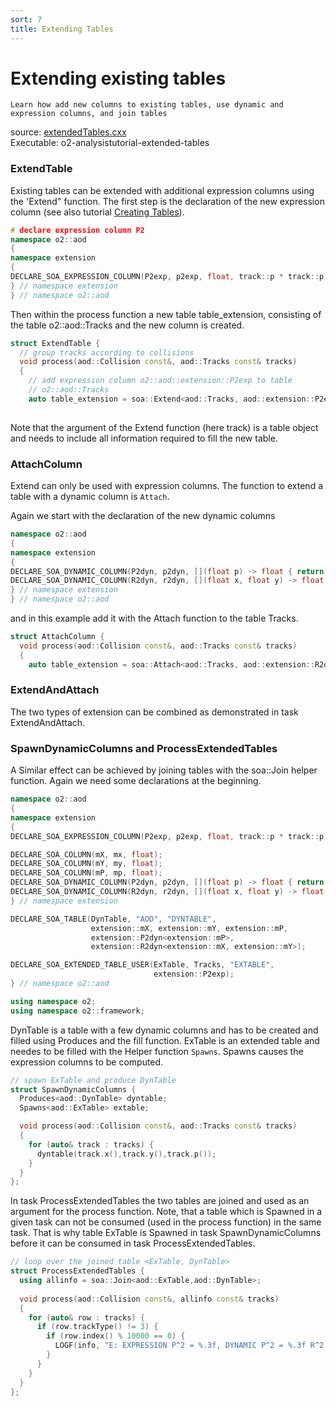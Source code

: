 ```yaml
---
sort: 7
title: Extending Tables
---
```


# Extending existing tables

```goal
Learn how add new columns to existing tables, use dynamic and expression columns, and join tables
```

<div style="margin-bottom:5mm">
  source: <a href="https://github.com/AliceO2Group/O2Physics/blob/master/Tutorials/src/extendedTables.cxx" target="_blank">extendedTables.cxx</a><br>
  Executable: o2-analysistutorial-extended-tables
</div>
  
<a name="extendtable"></a>

### ExtendTable

Existing tables can be extended with additional expression columns using the 'Extend" function. The first step is the declaration of the new expression column (see also tutorial [Creating Tables](creatingTables)).

```cpp
# declare expression column P2
namespace o2::aod
{
namespace extension
{
DECLARE_SOA_EXPRESSION_COLUMN(P2exp, p2exp, float, track::p * track::p);
} // namespace extension
} // namespace o2::aod
```

Then within the process function a new table table_extension, consisting of the table o2::aod::Tracks and the new column is created.

```cpp
struct ExtendTable {
  // group tracks according to collisions
  void process(aod::Collision const&, aod::Tracks const& tracks)
  {
    // add expression column o2::aod::extension::P2exp to table
    // o2::aod::Tracks
    auto table_extension = soa::Extend<aod::Tracks, aod::extension::P2exp>(tracks);
    
```

Note that the argument of the Extend function (here track) is a table object and needs to include all information required to fill the new table.

<a name="attachcolumn"></a>

### AttachColumn

Extend can only be used with expression columns. The function to extend a table with a dynamic column is `Attach`.

Again we start with the declaration of the new dynamic columns

```cpp
namespace o2::aod
{
namespace extension
{
DECLARE_SOA_DYNAMIC_COLUMN(P2dyn, p2dyn, [](float p) -> float { return p * p; });
DECLARE_SOA_DYNAMIC_COLUMN(R2dyn, r2dyn, [](float x, float y) -> float { return x * x + y * y; });
} // namespace extension
} // namespace o2::aod
```

and in this example add it with the Attach function to the table Tracks.

```cpp
struct AttachColumn {
  void process(aod::Collision const&, aod::Tracks const& tracks)
  {
    auto table_extension = soa::Attach<aod::Tracks, aod::extension::R2dyn<aod::track::X,aod::track::Y> (tracks);
```

<a name="extendandattach"></a>

### ExtendAndAttach

The two types of extension can be combined as demonstrated in task ExtendAndAttach.

<a name="spawndynamiccolumns"></a>

### SpawnDynamicColumns and ProcessExtendedTables

A Similar effect can be achieved by joining tables with the soa::Join helper function. Again we need some declarations at the beginning.

```cpp
namespace o2::aod
{
namespace extension
{
DECLARE_SOA_EXPRESSION_COLUMN(P2exp, p2exp, float, track::p * track::p);

DECLARE_SOA_COLUMN(mX, mx, float);
DECLARE_SOA_COLUMN(mY, my, float);
DECLARE_SOA_COLUMN(mP, mp, float);
DECLARE_SOA_DYNAMIC_COLUMN(P2dyn, p2dyn, [](float p) -> float { return p * p; });
DECLARE_SOA_DYNAMIC_COLUMN(R2dyn, r2dyn, [](float x, float y) -> float { return x * x + y * y; });
} // namespace extension

DECLARE_SOA_TABLE(DynTable, "AOD", "DYNTABLE",
                  extension::mX, extension::mY, extension::mP,
                  extension::P2dyn<extension::mP>,
                  extension::R2dyn<extension::mX, extension::mY>);

DECLARE_SOA_EXTENDED_TABLE_USER(ExTable, Tracks, "EXTABLE",
                                extension::P2exp);
} // namespace o2::aod

using namespace o2;
using namespace o2::framework;
```

DynTable is a table with a few dynamic columns and has to be created and filled using Produces and the fill function. ExTable is an extended table and needes to be filled with the Helper function `Spawns`. Spawns causes the expression columns to be computed.

```cpp
// spawn ExTable and produce DynTable
struct SpawnDynamicColumns {
  Produces<aod::DynTable> dyntable;
  Spawns<aod::ExTable> extable;

  void process(aod::Collision const&, aod::Tracks const& tracks)
  {
    for (auto& track : tracks) {
      dyntable(track.x(),track.y(),track.p());
    }
  }
};
```

In task ProcessExtendedTables the two tables are joined and used as an argument
for the process function.  Note, that a table which is Spawned in a given task
can not be consumed (used in the process function) in the same task. That is why
table ExTable is Spawned in task SpawnDynamicColumns before it can be consumed in task ProcessExtendedTables.

```cpp
// loop over the joined table <ExTable, DynTable>
struct ProcessExtendedTables {
  using allinfo = soa::Join<aod::ExTable,aod::DynTable>;
  
  void process(aod::Collision const&, allinfo const& tracks)
  {
    for (auto& row : tracks) {
      if (row.trackType() != 3) {
        if (row.index() % 10000 == 0) {
          LOGF(info, "E: EXPRESSION P^2 = %.3f, DYNAMIC P^2 = %.3f R^2 = %.3f", row.p2exp(),row.p2dyn(),row.r2dyn());
        }
      }
    }
  }
};
```
